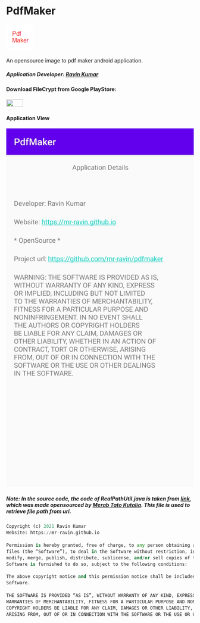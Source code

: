 # PdfMaker
![PdfMaker Logo](https://github.com/mr-ravin/pdfmaker/blob/main/PdfMaker.png)

An opensource image to pdf maker android application.

##### Application Developer: [Ravin Kumar](http://mr-ravin.github.io)
 
#### Download FileCrypt from Google PlayStore:
[<img src="https://play.google.com/intl/en_us/badges/images/generic/en_badge_web_generic.png" width="30%" height="30%" target="_blank">](https://play.google.com/store/apps/details?id=ravin.developer.pdfmaker)


#### Application View

![android application view 1](https://github.com/mr-ravin/pdfmaker/blob/main/screen1.jpg)


##### Note: In the source code, the code of RealPathUtil.java is taken from [link](https://gist.github.com/tatocaster/32aad15f6e0c50311626), which was made opensourced by [Merab Tato Kutalia](https://github.com/tatocaster). This file is used to retrieve file path from uri. 

```python
Copyright (c) 2021 Ravin Kumar
Website: https://mr-ravin.github.io

Permission is hereby granted, free of charge, to any person obtaining a copy of this software and associated documentation 
files (the “Software”), to deal in the Software without restriction, including without limitation the rights to use, copy, 
modify, merge, publish, distribute, sublicense, and/or sell copies of the Software, and to permit persons to whom the 
Software is furnished to do so, subject to the following conditions:

The above copyright notice and this permission notice shall be included in all copies or substantial portions of the 
Software.

THE SOFTWARE IS PROVIDED “AS IS”, WITHOUT WARRANTY OF ANY KIND, EXPRESS OR IMPLIED, INCLUDING BUT NOT LIMITED TO THE 
WARRANTIES OF MERCHANTABILITY, FITNESS FOR A PARTICULAR PURPOSE AND NONINFRINGEMENT. IN NO EVENT SHALL THE AUTHORS OR 
COPYRIGHT HOLDERS BE LIABLE FOR ANY CLAIM, DAMAGES OR OTHER LIABILITY, WHETHER IN AN ACTION OF CONTRACT, TORT OR OTHERWISE, 
ARISING FROM, OUT OF OR IN CONNECTION WITH THE SOFTWARE OR THE USE OR OTHER DEALINGS IN THE SOFTWARE.
```
